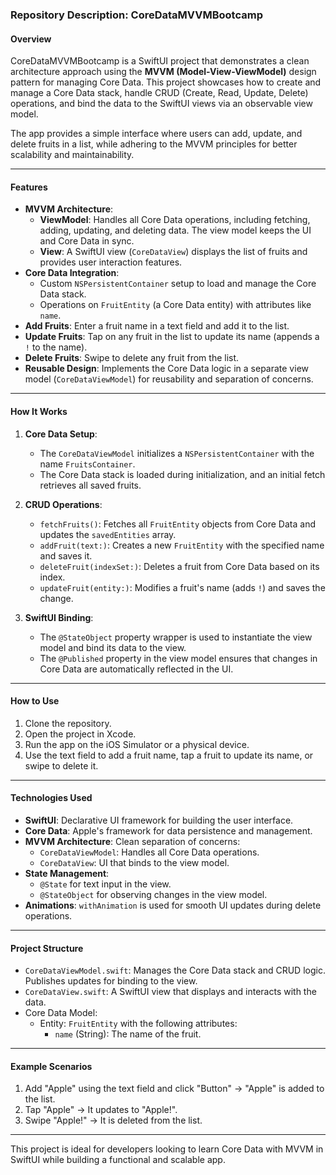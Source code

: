 ### Repository Description: CoreDataMVVMBootcamp

#### Overview
CoreDataMVVMBootcamp is a SwiftUI project that demonstrates a clean architecture approach using the **MVVM (Model-View-ViewModel)** design pattern for managing Core Data. This project showcases how to create and manage a Core Data stack, handle CRUD (Create, Read, Update, Delete) operations, and bind the data to the SwiftUI views via an observable view model.

The app provides a simple interface where users can add, update, and delete fruits in a list, while adhering to the MVVM principles for better scalability and maintainability.

---

#### Features
- **MVVM Architecture**:
  - **ViewModel**: Handles all Core Data operations, including fetching, adding, updating, and deleting data. The view model keeps the UI and Core Data in sync.
  - **View**: A SwiftUI view (`CoreDataView`) displays the list of fruits and provides user interaction features.
- **Core Data Integration**:
  - Custom `NSPersistentContainer` setup to load and manage the Core Data stack.
  - Operations on `FruitEntity` (a Core Data entity) with attributes like `name`.
- **Add Fruits**: Enter a fruit name in a text field and add it to the list.
- **Update Fruits**: Tap on any fruit in the list to update its name (appends a `!` to the name).
- **Delete Fruits**: Swipe to delete any fruit from the list.
- **Reusable Design**: Implements the Core Data logic in a separate view model (`CoreDataViewModel`) for reusability and separation of concerns.

---

#### How It Works
1. **Core Data Setup**:
   - The `CoreDataViewModel` initializes a `NSPersistentContainer` with the name `FruitsContainer`.
   - The Core Data stack is loaded during initialization, and an initial fetch retrieves all saved fruits.

2. **CRUD Operations**:
   - `fetchFruits()`: Fetches all `FruitEntity` objects from Core Data and updates the `savedEntities` array.
   - `addFruit(text:)`: Creates a new `FruitEntity` with the specified name and saves it.
   - `deleteFruit(indexSet:)`: Deletes a fruit from Core Data based on its index.
   - `updateFruit(entity:)`: Modifies a fruit's name (adds `!`) and saves the change.

3. **SwiftUI Binding**:
   - The `@StateObject` property wrapper is used to instantiate the view model and bind its data to the view.
   - The `@Published` property in the view model ensures that changes in Core Data are automatically reflected in the UI.

---

#### How to Use
1. Clone the repository.
2. Open the project in Xcode.
3. Run the app on the iOS Simulator or a physical device.
4. Use the text field to add a fruit name, tap a fruit to update its name, or swipe to delete it.

---

#### Technologies Used
- **SwiftUI**: Declarative UI framework for building the user interface.
- **Core Data**: Apple's framework for data persistence and management.
- **MVVM Architecture**: Clean separation of concerns:
  - `CoreDataViewModel`: Handles all Core Data operations.
  - `CoreDataView`: UI that binds to the view model.
- **State Management**:
  - `@State` for text input in the view.
  - `@StateObject` for observing changes in the view model.
- **Animations**: `withAnimation` is used for smooth UI updates during delete operations.

---

#### Project Structure
- `CoreDataViewModel.swift`: Manages the Core Data stack and CRUD logic. Publishes updates for binding to the view.
- `CoreDataView.swift`: A SwiftUI view that displays and interacts with the data.
- Core Data Model:
  - Entity: `FruitEntity` with the following attributes:
    - `name` (String): The name of the fruit.

---

#### Example Scenarios
1. Add "Apple" using the text field and click "Button" → "Apple" is added to the list.
2. Tap "Apple" → It updates to "Apple!".
3. Swipe "Apple!" → It is deleted from the list.

---

This project is ideal for developers looking to learn Core Data with MVVM in SwiftUI while building a functional and scalable app.
